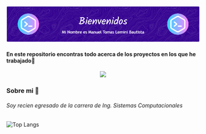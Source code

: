 
![Header](./github-header-image.png)

#### En este repositorio encontras todo acerca de los proyectos en los que he trabajado👋



<div id="header" align="center">
  <img src="https://media.giphy.com/media/p42hAArwjb6ECeKRaD/giphy.gif?cid=790b7611oy48jd6nzlybhq61mjc3hzy1i6ao45dq0rrkyeem&ep=v1_stickers_search&rid=giphy.gif&ct=s" width="200"/>
</div>

### Sobre mi 🤔
###### Soy recien egresado de la carrera de Ing. Sistemas Computacionales



![Top Langs](https://github-readme-stats.vercel.app/api/top-langs/?username=Daskter912&layout=compact)







<!--
**Daskter912/Daskter912** is a ✨ _special_ ✨ repository because its `README.md` (this file) appears on your GitHub profile.

Here are some ideas to get you started:

- 🔭 I’m currently working on ...
- 🌱 I’m currently learning ...
- 👯 I’m looking to collaborate on ...
- 🤔 I’m looking for help with ...
- 💬 Ask me about ...
- 📫 How to reach me: ...
- 😄 Pronouns: ...
- ⚡ Fun fact: ...
-->

